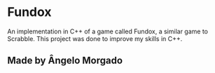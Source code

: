 # Fundox
An implementation in C++ of a game called Fundox, a similar game to Scrabble. This project was done to improve my skills in C++.

## Made by Ângelo Morgado
